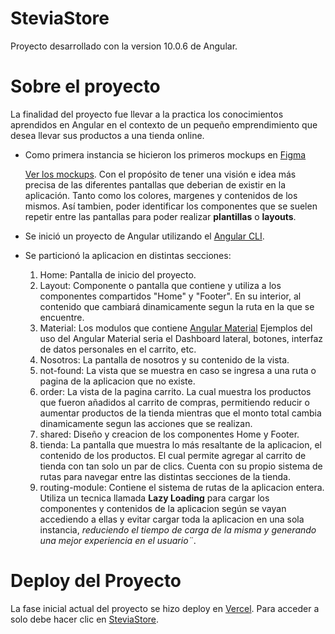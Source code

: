 # SteviaStore

Proyecto desarrollado con la version 10.0.6 de Angular.

# Sobre el proyecto

La finalidad del proyecto fue llevar a la practica los conocimientos aprendidos en Angular en el contexto de un pequeño emprendimiento que desea llevar sus productos a una tienda online.

* Como primera instancia se hicieron los primeros mockups en [Figma]([https://drive.google.com/drive/folders/1o2tT94yJ3wBxwTZXtieZTkpKppNELqvT?usp=drive_link](https://www.figma.com/es-la/))
  
  [Ver los mockups](https://drive.google.com/drive/folders/1o2tT94yJ3wBxwTZXtieZTkpKppNELqvT?usp=drive_link).
  Con el propósito de tener una visión e idea más precisa de las diferentes pantallas que deberian de existir en la aplicación. Tanto como los colores, margenes y contenidos de los mismos. 
  Así tambien, poder identificar los componentes que se suelen repetir entre las pantallas para poder realizar **plantillas** o **layouts**.

* Se inició un proyecto de Angular utilizando el [Angular CLI](https://angular.dev/tools/cli).
* Se particionó la aplicacion en distintas secciones:
  1. Home: Pantalla de inicio del proyecto.
  2. Layout: Componente o pantalla que contiene y utiliza a los componentes compartidos "Home" y "Footer". En su interior, al contenido que cambiará dinamicamente segun la ruta en la que se encuentre.
  3. Material: Los modulos que contiene [Angular Material](https://material.angular.io) Ejemplos del uso del Angular Material seria el Dashboard lateral, botones, interfaz de datos personales en el carrito, etc.
  4. Nosotros: La pantalla de nosotros y su contenido de la vista.
  5. not-found: La vista que se muestra en caso se ingresa a una ruta o pagina de la aplicacion que no existe.
  6. order: La vista de la pagina carrito. La cual muestra los productos que fueron añadidos al carrito de compras, permitiendo reducir o aumentar productos de la tienda mientras que el monto total cambia dinamicamente segun las acciones que se realizan.
  7. shared: Diseño y creacion de los componentes Home y Footer.
  8. tienda: La pantalla que muestra lo más resaltante de la aplicacion, el contenido de los productos. El cual permite agregar al carrito de tienda con tan solo un par de clics. Cuenta con su propio sistema de rutas para navegar entre las distintas secciones de la tienda.
  9. routing-module: Contiene el sistema de rutas de la aplicacion entera. Utiliza un tecnica llamada **Lazy Loading** para cargar los componentes y contenidos de la aplicacion según se vayan accediendo a ellas y evitar cargar toda la aplicacion en una sola instancia, *reduciendo el tiempo de carga de la misma y generando una mejor experiencia en el usuario¨*.
 
 # Deploy del Proyecto
 La fase inicial actual del proyecto se hizo deploy en [Vercel](https://vercel.com).
 Para acceder a solo debe hacer clic en [SteviaStore](https://stevia-store-42okp5b4p.vercel.app/).
